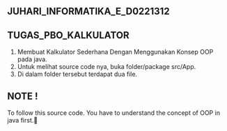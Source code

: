 ## JUHARI_INFORMATIKA_E_D0221312
## TUGAS_PBO_KALKULATOR

1. Membuat Kalkulator Sederhana Dengan Menggunakan Konsep OOP pada java.
2. Untuk melihat source code nya, buka folder/package src/App.
3. Di dalam folder tersebut terdapat dua file.

## NOTE !
To follow this source code. You have to understand the concept of OOP in java first.🙂

